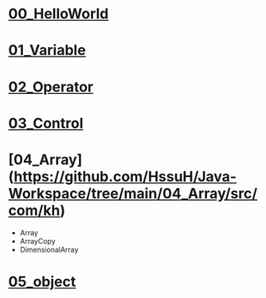 # [00_HelloWorld](https://github.com/HssuH/Java-Workspace/tree/main/00_HelloWorld/src/com/kh)
# [01_Variable](https://github.com/HssuH/Java-Workspace/tree/main/01_Variable/src/com/kh)
# [02_Operator](https://github.com/HssuH/Java-Workspace/tree/main/02_Operator/src/com/kh)
# [03_Control](https://github.com/HssuH/Java-Workspace/tree/main/03_Control/src/com/kh)
# [04_Array] (https://github.com/HssuH/Java-Workspace/tree/main/04_Array/src/com/kh)
* Array
* ArrayCopy
* DimensionalArray
# [05_object](https://github.com/HssuH/Java-Workspace/tree/main/05_object/src/com/kh)

